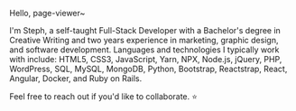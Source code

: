 Hello, page-viewer~

I'm Steph, a self-taught Full-Stack Developer with a Bachelor's degree in Creative Writing and two years experience in marketing, graphic design, and software development. Languages and technologies I typically work with include: HTML5, CSS3, JavaScript, Yarn, NPX, Node.js, jQuery, PHP, WordPress, SQL, MySQL, MongoDB, Python, Bootstrap, Reactstrap, React, Angular, Docker, and Ruby on Rails.

Feel free to reach out if you'd like to collaborate. ⭐
